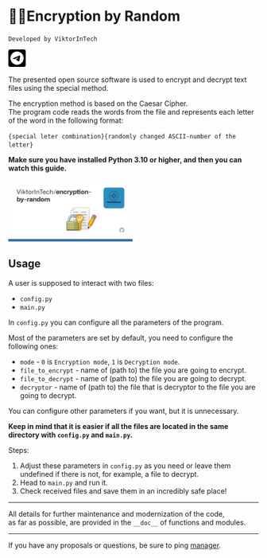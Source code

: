 # :game_die::closed_lock_with_key:Encryption by Random
`Developed by ViktorInTech`

[<img height="35" src=".\assets\telegram.png" title="Telegram Channel" width="35"/>](https://viktorintech.t.me)

The presented open source software is used to encrypt and decrypt text files using the special method.

The encryption method is based on the Caesar Cipher.  
The program code reads the words from the file and represents each letter of the word in the following format:

`{special leter combination}{randomly changed ASCII-number of the letter}`

**Make sure you have installed Python 3.10 or higher, and then you can watch this guide.**

[<img src=".\assets\thumbnail.jpg" title="Guide on YouTube" width="250"/>](https://www.youtube.com/watch?v=gHZ-ZxnX0ZM)

## Usage
A user is supposed to interact with two files:
* `config.py`
* `main.py`

In `config.py` you can configure all the parameters of the program.

Most of the parameters are set by default, you need to configure the following ones:
* `mode` - `0` is `Encryption mode`, `1` is `Decryption mode`.
* `file_to_encrypt` - name of (path to) the file you are going to encrypt.
* `file_to_decrypt` - name of (path to) the file you are going to decrypt.
* `decryptor` - name of (path to) the file that is decryptor to the file you are going to decrypt.

You can configure other parameters if you want, but it is unnecessary.

**Keep in mind that it is easier if all the files are located in the same directory with `config.py` and `main.py`.**

Steps:
1. Adjust these parameters in `config.py` as you need or leave them undefined if there is not, for example, a file to decrypt.
2. Head to `main.py` and run it.
3. Check received files and save them in an incredibly safe place!

***
All details for further maintenance and modernization of the code,  
as far as possible, are provided in the `__doc__` of functions and modules.
***
If you have any proposals or questions, be sure to ping [manager](https://github.com/maestroviktorin).
